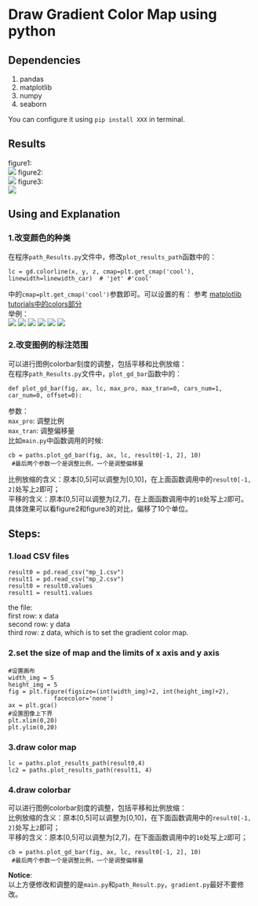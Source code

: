 # Draw Gradient Color Map using python

## Dependencies
1. pandas
2. matplotlib
3. numpy
4. seaborn

You can configure it using `pip install XXX` in terminal.

## Results
figure1: </br>
![]()![](images/Figure_1.png)
figure2: </br>
![]()![](images/Figure_2.png)
figure3: </br>
![]()![](images/Figure_3.png)

## Using and Explanation
### 1.改变颜色的种类
在程序`path_Results.py`文件中，修改`plot_results_path`函数中的：

    lc = gd.colorline(x, y, z, cmap=plt.get_cmap('cool'), linewidth=linewidth_car)  # 'jet' #'cool'

中的`cmap=plt.get_cmap('cool')`参数即可。可以设置的有：
参考 []()[matplotlib tutorials中的colors部分](https://matplotlib.org/tutorials/index.html)
</br>
举例：</br>
![]()![](images/Snipaste_2020-11-26_21-19-18.png)
![]()![](images/Snipaste_2020-11-26_21-19-29.png)
![]()![](images/Snipaste_2020-11-26_21-19-42.png)
![]()![](images/Snipaste_2020-11-26_21-19-46.png)
![]()![](images/Snipaste_2020-11-26_21-19-51.png)
![]()![](images/Snipaste_2020-11-26_21-19-55.png)

### 2.改变图例的标注范围
可以进行图例colorbar刻度的调整，包括平移和比例放缩：</br>
在程序`path_Results.py`文件中，`plot_gd_bar`函数中的：

    def plot_gd_bar(fig, ax, lc, max_pro, max_tran=0, cars_num=1, car_num=0, offset=0):

参数：</br>
`max_pro`: 调整比例</br>
`max_tran`: 调整偏移量</br>
比如`main.py`中函数调用的时候: </br>

    cb = paths.plot_gd_bar(fig, ax, lc, result0[-1, 2], 10)
     #最后两个参数一个是调整比例，一个是调整偏移量

比例放缩的含义：原本[0,5]可以调整为[0,10]，在上面函数调用中的`result0[-1, 2]`处写上`2`即可；</br>
平移的含义：原本[0,5]可以调整为[2,7]，在上面函数调用中的`10`处写上`2`即可。
具体效果可以看figure2和figure3的对比，偏移了10个单位。

## Steps:
### 1.load CSV files

    result0 = pd.read_csv("mp_1.csv")
    result1 = pd.read_csv("mp_2.csv")
    result0 = result0.values
    result1 = result1.values

the file: </br> 
first row: x data </br>
second row: y data </br>
third row: z data, which is to set the gradient color map. </br>

### 2.set the size of map and the limits of x axis and y axis

    #设置画布
    width_img = 5
    height_img = 5
    fig = plt.figure(figsize=(int(width_img)+2, int(height_img)+2),
                 facecolor='none')
    ax = plt.gca()
    #设置图像上下界
    plt.xlim(0,20)
    plt.ylim(0,20)  

### 3.draw color map 

    lc = paths.plot_results_path(result0,4)
    lc2 = paths.plot_results_path(result1, 4)


### 4.draw colorbar
可以进行图例colorbar刻度的调整，包括平移和比例放缩：</br>
比例放缩的含义：原本[0,5]可以调整为[0,10]，在下面函数调用中的`result0[-1, 2]`处写上`2`即可；</br>
平移的含义：原本[0,5]可以调整为[2,7]，在下面函数调用中的`10`处写上`2`即可；</br>

    cb = paths.plot_gd_bar(fig, ax, lc, result0[-1, 2], 10)
     #最后两个参数一个是调整比例，一个是调整偏移量


**Notice**: </br>
以上方便修改和调整的是`main.py`和`path_Result.py`，`gradient.py`最好不要修改。